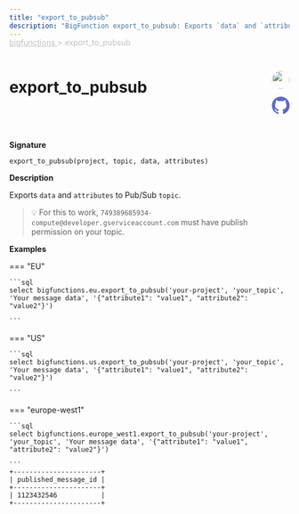 ```yaml
---
title: "export_to_pubsub"
description: "BigFunction export_to_pubsub: Exports `data` and `attributes` to Pub/Sub `topic`."
---
```


<span style="color: silver; position: relative; top: -1rem">
  <a href=".." style="color: silver">bigfunctions </a> > export_to_pubsub
</span>

# export_to_pubsub


<div style="position: relative; top: -4rem; margin-bottom:  -2rem; text-align: right; z-index: 9999;">
  
  <a href="https://www.linkedin.com/in/valentin-cordonnier-99482b1b5" title="Author: Valentin Cordonnier" target="_blank">
    <img src="https://storage.googleapis.com/public-bucket-val/photo-output__01.jpg" width="32" style=" border-radius: 50% !important">
  </a>
  
  <a href="{REPO_URL}/tree/main/bigfunctions/export_to_pubsub.yaml" title="Edit on GitHub" target="_blank"><svg xmlns="http://www.w3.org/2000/svg" width="32" height="32" viewBox="0 0 24 24"><path fill="#5d6cc0" d="M12 0c-6.626 0-12 5.373-12 12 0 5.302 3.438 9.8 8.207 11.387.599.111.793-.261.793-.577v-2.234c-3.338.726-4.033-1.416-4.033-1.416-.546-1.387-1.333-1.756-1.333-1.756-1.089-.745.083-.729.083-.729 1.205.084 1.839 1.237 1.839 1.237 1.07 1.834 2.807 1.304 3.492.997.107-.775.418-1.305.762-1.604-2.665-.305-5.467-1.334-5.467-5.931 0-1.311.469-2.381 1.236-3.221-.124-.303-.535-1.524.117-3.176 0 0 1.008-.322 3.301 1.23.957-.266 1.983-.399 3.003-.404 1.02.005 2.047.138 3.006.404 2.291-1.552 3.297-1.23 3.297-1.23.653 1.653.242 2.874.118 3.176.77.84 1.235 1.911 1.235 3.221 0 4.609-2.807 5.624-5.479 5.921.43.372.823 1.102.823 2.222v3.293c0 .319.192.694.801.576 4.765-1.589 8.199-6.086 8.199-11.386 0-6.627-5.373-12-12-12z"/></svg></a>
</div>



**Signature** 
```
export_to_pubsub(project, topic, data, attributes)
```

**Description**

Exports `data` and `attributes` to Pub/Sub `topic`.

> 💡 For this to work, `749389685934-compute@developer.gserviceaccount.com` must have publish permission on your topic.






**Examples**













=== "EU"

    ```sql
    select bigfunctions.eu.export_to_pubsub('your-project', 'your_topic', 'Your message data', '{"attribute1": "value1", "attribute2": "value2"}')
    
    ```




=== "US"

    ```sql
    select bigfunctions.us.export_to_pubsub('your-project', 'your_topic', 'Your message data', '{"attribute1": "value1", "attribute2": "value2"}')
    
    ```




=== "europe-west1"

    ```sql
    select bigfunctions.europe_west1.export_to_pubsub('your-project', 'your_topic', 'Your message data', '{"attribute1": "value1", "attribute2": "value2"}')
    
    ```









<pre style="margin-top: -1rem;">
<code style="padding-top: 0px; padding-bottom: 0px;">+----------------------+
| published_message_id |
+----------------------+
| 1123432546           |
+----------------------+
</code>
</pre>









